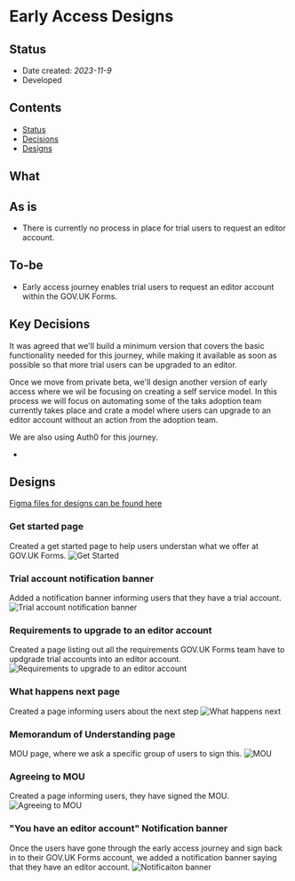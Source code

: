 #   Early Access Designs
## Status

- Date created: *2023-11-9*
- Developed 

## Contents
- [Status](#status)
- [Decisions](#decisions)
- [Designs](#Designs)

## What 

## As is 
- There is currently no process in place for trial users to request an editor account. 

## To-be
- Early access journey enables trial users to request an editor account within the GOV.UK Forms. 

## Key Decisions
It was agreed that we'll build a minimum version that covers the basic functionality needed for this journey, while making it available as soon as possible so that more trial users can be upgraded to an editor. 

Once we move from private beta, we'll design another version of early access where we wil be focusing on creating a self service model. In this process we will focus on automating some of the taks adoption team currently takes place and crate a model where users can upgrade to an editor account without an action from the adoption team. 

We are also using Auth0 for this journey. 

- 

## Designs
[Figma files for designs can be found here](https://www.figma.com/file/pCN39S9tIDlgicZ05Nj47J/Early-Access?type=design&node-id=337%3A3586&mode=design&t=0R6O7wWl9Alok9vs-1 "Figma files for designs can be found here")
<br>

### Get started page
Created a get started page to help users understan what we offer at GOV.UK Forms.
![Get Started](/design/features/early-access/screenshots-v1/002.Get-started.png)

### Trial account notification banner
Added a notification banner informing users that they have a trial account.
![Trial account notification banner](/design/features/early-access/screenshots-v1/007.Trial-notification-banner.png)

### Requirements to upgrade to an editor account
Created a page listing out all the requirements GOV.UK Forms team have to updgrade trial accounts into an editor account.
![Requirements to upgrade to an editor account](/design/features/early-access/screenshots-v1/004.Requirements-page.png)

### What happens next page
Created a page informing users about the next step
![What happens next](/design/features/early-access/screenshots-v1/005.What-happens-next.png)

### Memorandum of Understanding page
MOU page, where we ask a specific group of users to sign this.
![MOU](/design/features/early-access/screenshots-v1/003.Mou.png)

### Agreeing to MOU
Created a page informing users, they have signed the MOU.
![Agreeing to MOU](/design/features/early-access/screenshots-v1/006.Agreeing-to-mou.png)

### "You have an editor account" Notification banner
Once the users have gone through the early access journey and sign back in to their GOV.UK Forms account, we added a notification banner saying that they have an editor account. 
![Notificaiton banner](/design/features/early-access/screenshots-v1/001.Editor-notification-banner.png)

